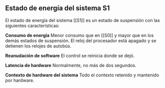 ## Estado de energía del sistema S1

El estado de energía del sistema [[S1]] es un estado de suspensión con las siguientes características:

**Consumo de energía**
Menor consumo que en [[S0]] y mayor que en los demás estados de suspensión. El reloj del procesador está apagado y se detienen los relojes de autobús.

**Reanudación de software**
El control se reinicia donde se dejó.

**Latencia de hardware**
Normalmente, no más de dos segundos.

**Contexto de hardware del sistema**
Todo el contexto retenido y mantenido por hardware.